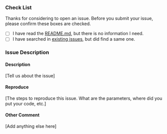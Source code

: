 ### Check List

Thanks for considering to open an issue. Before you submit your issue, please confirm these boxes are checked.

- [ ] I have read the [README.md](https://github.com/EFPrefix/EFSafeArray/blob/master/README.md), but there is no information I need.
- [ ] I have searched in [existing issues](https://github.com/EFPrefix/EFSafeArray/issues?utf8=%E2%9C%93&q=is%3Aissue), but did find a same one.

### Issue Description

#### Description

[Tell us about the issue]

#### Reproduce

[The steps to reproduce this issue. What are the parameters, where did you put your code, etc.]

#### Other Comment

[Add anything else here]
